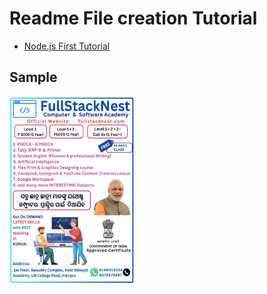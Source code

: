 # Readme File creation Tutorial

- <a href="https://github.com/FullStackNest/nodejs-first-tutorial" target="_blank">Node.js First Tutorial</a>


## Sample
<img style="height: 300px; width: 200px;" src="/promo.jpg">
